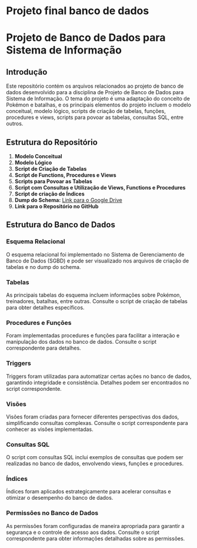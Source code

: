 # Projeto final banco de dados
# Projeto de Banco de Dados para Sistema de Informação

## Introdução

Este repositório contém os arquivos relacionados ao projeto de banco de dados desenvolvido para a disciplina de Projeto de Banco de Dados para Sistema de Informação. O tema do projeto é uma adaptação do conceito de Pokémon e batalhas, e os principais elementos do projeto incluem o modelo conceitual, modelo lógico, scripts de criação de tabelas, funções, procedures e views, scripts para povoar as tabelas, consultas SQL, entre outros.

## Estrutura do Repositório

1. **Modelo Conceitual** 
2. **Modelo Lógico** 
3. **Script de Criação de Tabelas**
4. **Script de Functions, Procedures e Views** 
5. **Scripts para Povoar as Tabelas** 
6. **Script com Consultas e Utilização de Views, Functions e Procedures**
7. **Script de criação de Índices**
8. **Dump do Schema:** [Link para o Google Drive](https://drive.google.com/drive/folders/1HbaKCmYfo6YhbNQX__-XPvxNvqmCPgbI?usp=sharing) 
9. **Link para o Repositório no GitHub** 

## Estrutura do Banco de Dados

### Esquema Relacional

O esquema relacional foi implementado no Sistema de Gerenciamento de Banco de Dados (SGBD) e pode ser visualizado nos arquivos de criação de tabelas e no dump do schema.

### Tabelas

As principais tabelas do esquema incluem informações sobre Pokémon, treinadores, batalhas, entre outras. Consulte o script de criação de tabelas para obter detalhes específicos.

### Procedures e Funções

Foram implementadas procedures e funções para facilitar a interação e manipulação dos dados no banco de dados. Consulte o script correspondente para detalhes.

### Triggers

Triggers foram utilizadas para automatizar certas ações no banco de dados, garantindo integridade e consistência. Detalhes podem ser encontrados no script correspondente.

### Visões

Visões foram criadas para fornecer diferentes perspectivas dos dados, simplificando consultas complexas. Consulte o script correspondente para conhecer as visões implementadas.

### Consultas SQL

O script com consultas SQL inclui exemplos de consultas que podem ser realizadas no banco de dados, envolvendo views, funções e procedures.

### Índices

Índices foram aplicados estrategicamente para acelerar consultas e otimizar o desempenho do banco de dados.

### Permissões no Banco de Dados

As permissões foram configuradas de maneira apropriada para garantir a segurança e o controle de acesso aos dados. Consulte o script correspondente para obter informações detalhadas sobre as permissões.


